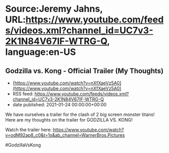 # Source:Jeremy Jahns, URL:https://www.youtube.com/feeds/videos.xml?channel_id=UC7v3-2K1N84V67IF-WTRG-Q, language:en-US

## Godzilla vs. Kong - Official Trailer (My Thoughts)
 - [https://www.youtube.com/watch?v=nXfXaeVz5A0](https://www.youtube.com/watch?v=nXfXaeVz5A0)
 - RSS feed: https://www.youtube.com/feeds/videos.xml?channel_id=UC7v3-2K1N84V67IF-WTRG-Q
 - date published: 2021-01-24 00:00:00+00:00

We have ourselves a trailer for the clash of 2 big screen monster titans! Here are my thoughts on the trailer for GODZILLA VS. KONG!

Watch the trailer here: https://www.youtube.com/watch?v=odM92ap8_c0&t=1s&ab_channel=WarnerBros.Pictures

#GodzillaVsKong


